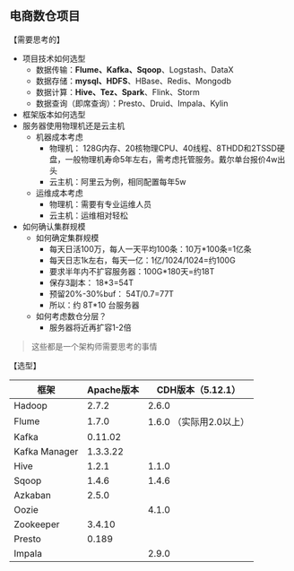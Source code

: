 ## 电商数仓项目


【需要思考的】
- 项目技术如何选型
    - 数据传输：**Flume、Kafka、Sqoop**、Logstash、DataX
    - 数据存储：**mysql、HDFS**、HBase、Redis、Mongodb
    - 数据计算：**Hive、Tez、Spark**、Flink、Storm
    - 数据查询（即席查询）：Presto、Druid、Impala、Kylin
- 框架版本如何选型
- 服务器使用物理机还是云主机
    - 机器成本考虑
        - 物理机： 128G内存、20核物理CPU、40线程、8THDD和2TSSD硬盘，一般物理机寿命5年左右，需考虑托管服务。戴尔单台报价4w出头
        - 云主机：阿里云为例，相同配置每年5w
    - 运维成本考虑
        - 物理机：需要有专业运维人员
        - 云主机：运维相对轻松
- 如何确认集群规模
    - 如何确定集群规模
        - 每天日活100万，每人一天平均100条：10万*100条=1亿条
        - 每天日志1k左右，每天一亿：1亿/1024/1024=约100G
        - 要求半年内不扩容服务器：100G*180天=约18T
        - 保存3副本： 18*3=54T
        - 预留20%-30%buf： 54T/0.7=77T
        - 所以：约 8T*10 台服务器
    - 如何考虑数仓分层？
        - 服务器将近再扩容1-2倍
> 这些都是一个架构师需要思考的事情



【选型】

框架 | Apache版本 | CDH版本（5.12.1）
--- | --- | ---
Hadoop | 2.7.2 | 2.6.0
Flume | 1.7.0 | 1.6.0 （实际用2.0以上）
Kafka | 0.11.02 | 
Kafka Manager | 1.3.3.22 | 
Hive | 1.2.1 | 1.1.0 
Sqoop | 1.4.6 | 1.4.6
Azkaban | 2.5.0 | 
Oozie |  | 4.1.0
Zookeeper | 3.4.10 | 
Presto | 0.189
Impala | | 2.9.0